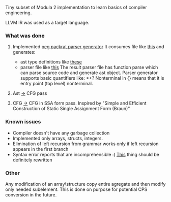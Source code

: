 Tiny subset of Modula 2 implementation to learn basics of compiler engineering.

LLVM IR was used as a target language.

### What was done

1. Implemented [peg packrat parser generator](https://en.wikipedia.org/wiki/Packrat_parser)
   It consumes file like [this](https://github.com/n-shevko/modula2/blob/main/modula_2/grammar.txt)
   and generates:
   - ast type definitions like [these](https://github.com/n-shevko/modula2/blob/main/modula_2/RawAst.fs)
   - parser file like [this](https://github.com/n-shevko/modula2/blob/main/modula_2/Parser.fs)
   The result parser file has function parse which can parse source code and generate ast object. 
   Parser generator supports basic quantifiers like: *+?
   Nonterminal in {} means that it is entry point (top level) nonterminal.

2. Ast [->](https://github.com/n-shevko/modula2/blob/main/modula_2/Cfg.fs) CFG pass 
   
3. CFG [->](https://github.com/n-shevko/modula2/blob/main/modula_2/Ssa.fs) CFG in SSA form pass.
   Inspired by "Simple and Efficient Construction of Static Single Assignment Form (Braun)"

### Known issues

- Compiler doesn't have any garbage collection
- Implemented only arrays, structs, integers. 
- Elimination of left recursion from grammar works only if left recursion appears in the first branch
- Syntax error reports that are incomprehensible :) [This](https://github.com/n-shevko/modula2/blob/main/parser/ReportSyntaxErrors.fs) thing should be definitely rewritten 

### Other
Any modification of an array\structure copy entire agregate and then modify only needed subelement. 
This is done on purpose for potential CPS conversion in the future.
